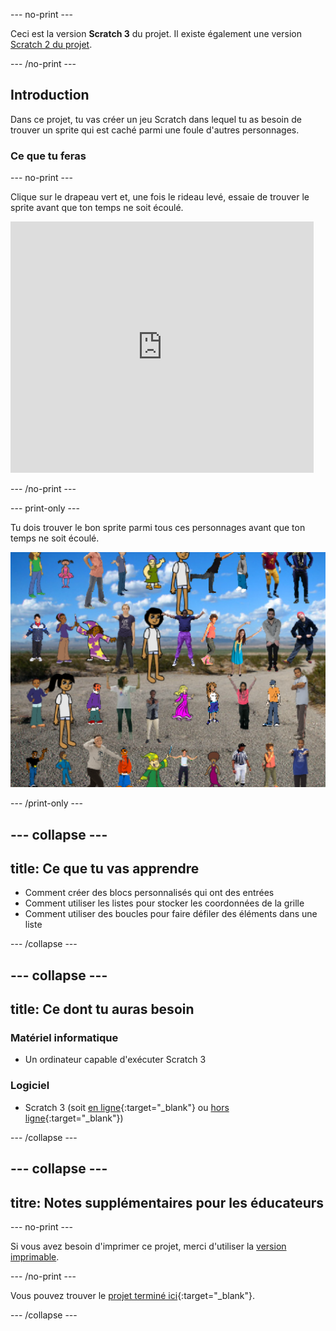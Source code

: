 \--- no-print \---

Ceci est la version **Scratch 3** du projet. Il existe également une version [Scratch 2 du projet](https://projects.raspberrypi.org/en/projects/lineup-scratch2).

\--- /no-print \---

## Introduction

Dans ce projet, tu vas créer un jeu Scratch dans lequel tu as besoin de trouver un sprite qui est caché parmi une foule d'autres personnages.

### Ce que tu feras

\--- no-print \---

Clique sur le drapeau vert et, une fois le rideau levé, essaie de trouver le sprite avant que ton temps ne soit écoulé.

<div class="scratch-preview">
  <iframe allowtransparency="true" width="485" height="402" src="https://scratch.mit.edu/projects/embed/259020474/?autostart=false" frameborder="0" scrolling="no"></iframe>
</div>

\--- /no-print \---

\--- print-only \---

Tu dois trouver le bon sprite parmi tous ces personnages avant que ton temps ne soit écoulé.

![démonstration](images/showcase.png)

\--- /print-only \---

## \--- collapse \---

## title: Ce que tu vas apprendre

+ Comment créer des blocs personnalisés qui ont des entrées
+ Comment utiliser les listes pour stocker les coordonnées de la grille
+ Comment utiliser des boucles pour faire défiler des éléments dans une liste

\--- /collapse \---

## \--- collapse \---

## title: Ce dont tu auras besoin

### Matériel informatique

+ Un ordinateur capable d'exécuter Scratch 3

### Logiciel

+ Scratch 3 (soit [en ligne](http://rpf.io/scratchon){:target="_blank"} ou [hors ligne](http://rpf.io/scratchoff){:target="_blank"})

\--- /collapse \---

## \--- collapse \---

## titre: Notes supplémentaires pour les éducateurs

\--- no-print \---

Si vous avez besoin d'imprimer ce projet, merci d'utiliser la [version imprimable](https://projects.raspberrypi.org/en/projects/lineup/print).

\--- /no-print \---

Vous pouvez trouver le [projet terminé ici](http://rpf.io/p/en/lineup-get){:target="_blank"}.

\--- /collapse \---